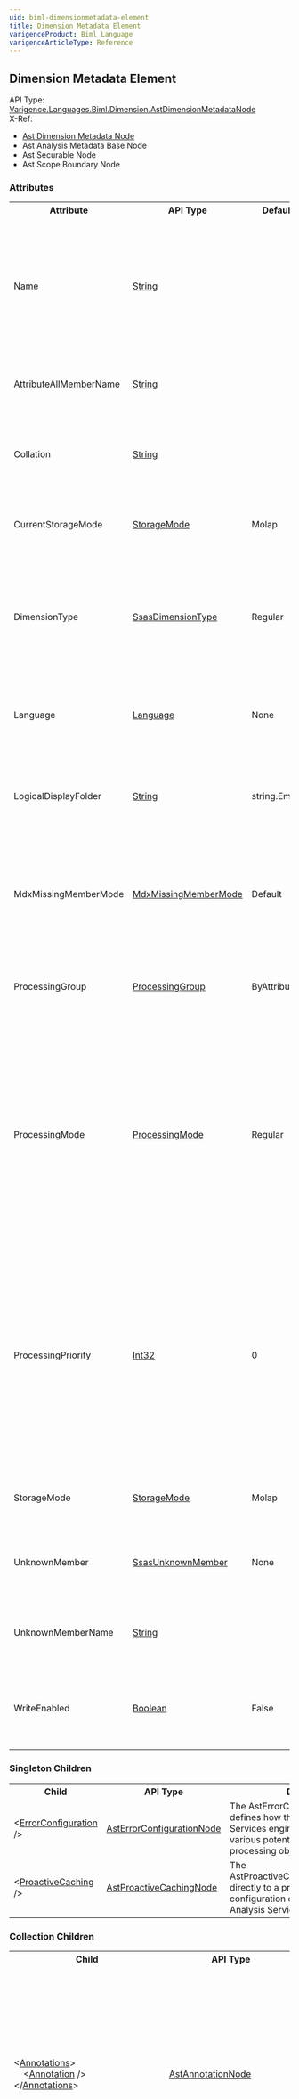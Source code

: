 ```yaml
---
uid: biml-dimensionmetadata-element
title: Dimension Metadata Element
varigenceProduct: Biml Language
varigenceArticleType: Reference
---
```

## Dimension Metadata Element<div class="AssemblyInfoGroup"><div class="CrossReferenceGroup"><div class="CrossReferenceHeader">API Type:</div><div class="CrossReferenceValue"><a href="../api-reference/Varigence.Languages.Biml.Dimension.AstDimensionMetadataNode.html">Varigence.Languages.Biml.Dimension.AstDimensionMetadataNode</a></div></div><div class="CrossReferenceGroup"><div class="CrossReferenceHeader">X-Ref:</div><ul class="xrefRow"><li><a class='xref' href ="Varigence.Languages.Biml.Dimension.AstDimensionMetadataNode.html">Ast Dimension Metadata Node</a></li><li><span>Ast Analysis Metadata Base Node</span></li><li><span>Ast Securable Node</span></li><li><span>Ast Scope Boundary Node</span></li></ul></div></div><div class="AttributeGroup"><h3>Attributes</h3><table id="AttributeList" class="AttributeList"><tbody><tr><th class="AttributeNameColumnHeader">Attribute</th><th class="AttributeTypeColumnHeader">API Type</th><th class="AttributeDefaultColumnHeader">Default</th><th class="AttributeSummaryColumnHeader">Description</th></tr><tr class="ad0"><td class="AttributeName">Name</td><td class="AttributeType"><a href="https://msdn.microsoft.com/en-us/library/System.String.aspx">String</a></td><td class="AttributeDefault">&nbsp;</td><td class="AttributeSummary"><div class ="SummaryItem">Specifies the name of the object.  This name can be used to reference this object from anywhere else in the program. This is a required property</div></td></tr><tr class="ad1"><td class="AttributeName">AttributeAllMemberName</td><td class="AttributeType"><a href="https://msdn.microsoft.com/en-us/library/System.String.aspx">String</a></td><td class="AttributeDefault">&nbsp;</td><td class="AttributeSummary"><div class ="SummaryItem">This value specifies the All member attribute of the dimension. </div></td></tr><tr class="ad0"><td class="AttributeName">Collation</td><td class="AttributeType"><a href="https://msdn.microsoft.com/en-us/library/System.String.aspx">String</a></td><td class="AttributeDefault">&nbsp;</td><td class="AttributeSummary"><div class ="SummaryItem">This value specifies the data sorting and comparison methods used by the dimension. </div></td></tr><tr class="ad1"><td class="AttributeName">CurrentStorageMode</td><td class="AttributeType"><a href="../api-reference/Varigence.Languages.Biml.Cube.StorageMode.html">StorageMode</a></td><td class="AttributeDefault">Molap</td><td class="AttributeSummary"><div class ="SummaryItem">This value specifies which storage mode the dimension uses. </div></td></tr><tr class="ad0"><td class="AttributeName">DimensionType</td><td class="AttributeType"><a href="../api-reference/Varigence.Languages.Biml.Dimension.SsasDimensionType.html">SsasDimensionType</a></td><td class="AttributeDefault">Regular</td><td class="AttributeSummary"><div class ="SummaryItem">This value specifies the type of the dimension. This type information is passed to the OLAP client such as Microsoft Excel for presentation to the end-user. </div></td></tr><tr class="ad1"><td class="AttributeName">Language</td><td class="AttributeType"><a href="../api-reference/Varigence.Languages.Biml.Cube.Language.html">Language</a></td><td class="AttributeDefault">None</td><td class="AttributeSummary"><div class ="SummaryItem">This value specifies the default language to be associated with the dimension. </div></td></tr><tr class="ad0"><td class="AttributeName">LogicalDisplayFolder</td><td class="AttributeType"><a href="https://msdn.microsoft.com/en-us/library/System.String.aspx">String</a></td><td class="AttributeDefault">string.Empty</td><td class="AttributeSummary"><div class ="SummaryItem">Specifies a path that should be used for organizing the tree display of this object in the Logical View in BimlStudio. </div></td></tr><tr class="ad1"><td class="AttributeName">MdxMissingMemberMode</td><td class="AttributeType"><a href="../api-reference/Varigence.Languages.Biml.Dimension.MdxMissingMemberMode.html">MdxMissingMemberMode</a></td><td class="AttributeDefault">Default</td><td class="AttributeSummary"><div class ="SummaryItem">This value specifies how missing members are handled for Multidimensional Expressions (MDX) statements. </div></td></tr><tr class="ad0"><td class="AttributeName">ProcessingGroup</td><td class="AttributeType"><a href="../api-reference/Varigence.Languages.Biml.Dimension.ProcessingGroup.html">ProcessingGroup</a></td><td class="AttributeDefault">ByAttribute</td><td class="AttributeSummary"><div class ="SummaryItem">This value specifies the processing group for the dimension. The default value is ByAttribute. </div></td></tr><tr class="ad1"><td class="AttributeName">ProcessingMode</td><td class="AttributeType"><a href="../api-reference/Varigence.Languages.Biml.Cube.ProcessingMode.html">ProcessingMode</a></td><td class="AttributeDefault">Regular</td><td class="AttributeSummary"><div class ="SummaryItem">This value specifies when indexing and aggregating occur. The options are Regular, which means that indexing and aggregations occur during processing, or Lazy, which means that indexing aggregation occur after processing is completed. </div></td></tr><tr class="ad0"><td class="AttributeName">ProcessingPriority</td><td class="AttributeType"><a href="https://msdn.microsoft.com/en-us/library/System.Int32.aspx">Int32</a></td><td class="AttributeDefault">0</td><td class="AttributeSummary"><div class ="SummaryItem">This value specifies the priority of background processing operations relative to query handling, other non-background functions, and other functions that have a priority specified. Lower integer values indicate lower priority. The default value is 0. </div></td></tr><tr class="ad1"><td class="AttributeName">StorageMode</td><td class="AttributeType"><a href="../api-reference/Varigence.Languages.Biml.Cube.StorageMode.html">StorageMode</a></td><td class="AttributeDefault">Molap</td><td class="AttributeSummary"><div class ="SummaryItem">This value specifies which storage mode the dimension will use. </div></td></tr><tr class="ad0"><td class="AttributeName">UnknownMember</td><td class="AttributeType"><a href="../api-reference/Varigence.Languages.Biml.Dimension.SsasUnknownMember.html">SsasUnknownMember</a></td><td class="AttributeDefault">None</td><td class="AttributeSummary"><div class ="SummaryItem">This value specifies unknown member behavior for the dimension. </div></td></tr><tr class="ad1"><td class="AttributeName">UnknownMemberName</td><td class="AttributeType"><a href="https://msdn.microsoft.com/en-us/library/System.String.aspx">String</a></td><td class="AttributeDefault">&nbsp;</td><td class="AttributeSummary"><div class ="SummaryItem">This value specifies captions for unknown members of the dimension. </div></td></tr><tr class="ad0"><td class="AttributeName">WriteEnabled</td><td class="AttributeType"><a href="https://msdn.microsoft.com/en-us/library/System.Boolean.aspx">Boolean</a></td><td class="AttributeDefault">False</td><td class="AttributeSummary"><div class ="SummaryItem">This value specifies whether users are able to modify the contents of the dimension. </div></td></tr></tbody></table></div><div class="ChildGroup">### Singleton Children<table id="ChildList" class="ChildList"><tbody><tr><th class="ChildNameColumnHeader">Child</th><th class="ChildTypeColumnHeader">API Type</th><th class="ChildSummaryColumnHeader">Description</th></tr><tr class="cd0"><td class="ChildName"><span class="punc">&lt;</span><a href=Varigence.Languages.Biml.Cube.AstErrorConfigurationNode.html">ErrorConfiguration</a><span class="punc"> /&gt;</span></td><td class="ChildType"><a href="../api-reference/Varigence.Languages.Biml.Cube.AstErrorConfigurationNode.html">AstErrorConfigurationNode</a></td><td class="ChildSummary">The AstErrorConfigurationNode type defines how the SQL Server Analysis Services engine will respond to various potential error conditions while processing objects in the cube. </td></tr><tr class="cd1"><td class="ChildName"><span class="punc">&lt;</span><a href=Varigence.Languages.Biml.Cube.AstProactiveCachingNode.html">ProactiveCaching</a><span class="punc"> /&gt;</span></td><td class="ChildType"><a href="../api-reference/Varigence.Languages.Biml.Cube.AstProactiveCachingNode.html">AstProactiveCachingNode</a></td><td class="ChildSummary">The AstProactiveCachingNodecorresponds directly to a proactive caching configuration definition in SQL Server Analysis Services. </td></tr></tbody></table></div><div class="ChildGroup">### Collection Children<table id="ChildList" class="ChildList"><tbody><tr><th class="ChildNameColumnHeader">Child</th><th class="ChildTypeColumnHeader">API Type</th><th class="ChildSummaryColumnHeader">Description</th></tr><tr class="cd0"><td class="ChildName"><span class="punc">&lt;</span><a href=Varigence.Languages.Biml.AstNode_Annotations.html">Annotations</a><span class="punc">&gt;</span><br />&nbsp;&nbsp;&nbsp;&nbsp;<span class="punc">&lt;</span><a href=Varigence.Languages.Biml.AstAnnotationNode.html">Annotation</a> <span class="punc">/&gt;</span><br /><span class="punc">&lt;/</span><a href=Varigence.Languages.Biml.AstNode_Annotations.html">Annotations</a><span class="punc">&gt;</span></td><td class="ChildType"><a href="../api-reference/Varigence.Languages.Biml.AstAnnotationNode.html">AstAnnotationNode</a></td><td class="ChildSummary"><div class ="SummaryItem">This is a collection of annotation items that can be used to specify documentation, tags, or other information.  Annotations are particularly useful for storing information about nodes that can be used by BimlScript code. </div> </td></tr><tr class="cd1"><td class="ChildName"><span class="punc">&lt;</span><a href=Varigence.Languages.Biml.Dimension.AstDimensionMetadataNode_AttributeAllMemberTranslations.html">AttributeAllMemberTranslations</a><span class="punc">&gt;</span><br />&nbsp;&nbsp;&nbsp;&nbsp;<span class="punc">&lt;</span><a href=Varigence.Languages.Biml.Dimension.AstAttributeTranslationNode.html">AttributeAllMemberTranslation</a> <span class="punc">/&gt;</span><br /><span class="punc">&lt;/</span><a href=Varigence.Languages.Biml.Dimension.AstDimensionMetadataNode_AttributeAllMemberTranslations.html">AttributeAllMemberTranslations</a><span class="punc">&gt;</span></td><td class="ChildType"><a href="../api-reference/Varigence.Languages.Biml.Cube.AstTranslationNode.html">AstTranslationNode</a></td><td class="ChildSummary"><div class ="SummaryItem">This value contains alternate language versions for the captions of the All member of the dimension. </div> </td></tr><tr class="cd0"><td class="ChildName"><span class="punc">&lt;</span><a href=Varigence.Languages.Biml.Dimension.AstDimensionMetadataNode_AttributeHierarchies.html">AttributeHierarchies</a><span class="punc">&gt;</span><br />&nbsp;&nbsp;&nbsp;&nbsp;<span class="punc">&lt;</span><a href=Varigence.Languages.Biml.Dimension.AstDimensionHierarchyNode.html">Hierarchy</a> <span class="punc">/&gt;</span><br /><span class="punc">&lt;/</span><a href=Varigence.Languages.Biml.Dimension.AstDimensionMetadataNode_AttributeHierarchies.html">AttributeHierarchies</a><span class="punc">&gt;</span></td><td class="ChildType"><a href="../api-reference/Varigence.Languages.Biml.Dimension.AstDimensionHierarchyNode.html">AstDimensionHierarchyNode</a></td><td class="ChildSummary"><div class ="SummaryItem">This is a container for definitions of the attribute hierarchies associated with the dimension. </div> </td></tr><tr class="cd1"><td class="ChildName"><span class="punc">&lt;</span><a href=Varigence.Languages.Biml.Dimension.AstDimensionMetadataNode_Attributes.html">Attributes</a><span class="punc">&gt;</span><br />&nbsp;&nbsp;&nbsp;&nbsp;<span class="punc">&lt;</span><a href=Varigence.Languages.Biml.Dimension.AstAttributeNode.html">Attribute</a> <span class="punc">/&gt;</span><br /><span class="punc">&lt;/</span><a href=Varigence.Languages.Biml.Dimension.AstDimensionMetadataNode_Attributes.html">Attributes</a><span class="punc">&gt;</span></td><td class="ChildType"><a href="../api-reference/Varigence.Languages.Biml.Dimension.AstAttributeNode.html">AstAttributeNode</a></td><td class="ChildSummary"><div class ="SummaryItem">This is a container for definitions of the attributes associated with the dimension. </div> </td></tr><tr class="cd0"><td class="ChildName"><span class="punc">&lt;</span><a href=Varigence.Languages.Biml.Dimension.AstDimensionMetadataNode_Relationships.html">Relationships</a><span class="punc">&gt;</span><br />&nbsp;&nbsp;&nbsp;&nbsp;<span class="punc">&lt;</span><a href=Varigence.Languages.Biml.Dimension.AstAttributeRelationshipNode.html">Relationship</a> <span class="punc">/&gt;</span><br /><span class="punc">&lt;/</span><a href=Varigence.Languages.Biml.Dimension.AstDimensionMetadataNode_Relationships.html">Relationships</a><span class="punc">&gt;</span></td><td class="ChildType"><a href="../api-reference/Varigence.Languages.Biml.Dimension.AstAttributeRelationshipNode.html">AstAttributeRelationshipNode</a></td><td class="ChildSummary"><div class ="SummaryItem">This is a container for definitions of the attribute relationships associated with the dimension. </div> </td></tr><tr class="cd1"><td class="ChildName"><span class="punc">&lt;</span><a href=Varigence.Languages.Biml.Dimension.AstDimensionMetadataNode_Translations.html">Translations</a><span class="punc">&gt;</span><br />&nbsp;&nbsp;&nbsp;&nbsp;<span class="punc">&lt;</span><a href=Varigence.Languages.Biml.Cube.AstTranslationNode.html">Translation</a> <span class="punc">/&gt;</span><br /><span class="punc">&lt;/</span><a href=Varigence.Languages.Biml.Dimension.AstDimensionMetadataNode_Translations.html">Translations</a><span class="punc">&gt;</span></td><td class="ChildType"><a href="../api-reference/Varigence.Languages.Biml.Cube.AstTranslationNode.html">AstTranslationNode</a></td><td class="ChildSummary"><div class ="SummaryItem">This value contains alternate language versions of measure groups, measures, cube dimension, perspectives, KPIs, actions, named sets, and calculated members associated with a dimension. These are used by client applications such as Microsoft Excel to show values for dimension metadata that are consistent with the language of the end-user. </div> </td></tr></tbody></table></div>